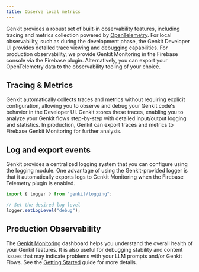 ```yaml
---
title: Observe local metrics
---
```


Genkit provides a robust set of built-in observability features, including
tracing and metrics collection powered by
[OpenTelemetry](https://opentelemetry.io/). For local observability, such as
during the development phase, the Genkit Developer UI provides detailed trace
viewing and debugging capabilities. For production observability, we provide
Genkit Monitoring in the Firebase console via the Firebase plugin.
Alternatively, you can export your OpenTelemetry data to the observability
tooling of your choice.

## Tracing & Metrics

Genkit automatically collects traces and metrics without requiring explicit configuration, allowing you to observe and debug your Genkit code's behavior
in the Developer UI. Genkit stores these traces, enabling you to analyze
your Genkit flows step-by-step with detailed input/output logging and
statistics. In production, Genkit can export traces and metrics to Firebase
Genkit Monitoring for further analysis.

## Log and export events

Genkit provides a centralized logging system that you can configure using
the logging module. One advantage of using the Genkit-provided logger is that
it automatically exports logs to Genkit Monitoring when the Firebase
Telemetry plugin is enabled.

```typescript
import { logger } from "genkit/logging";

// Set the desired log level
logger.setLogLevel("debug");
```

## Production Observability

The
[Genkit Monitoring](https://console.firebase.google.com/project/_/genai_monitoring)
dashboard helps you understand the overall health of your Genkit features. It
is also useful for debugging stability and content issues that may
indicate problems with your LLM prompts and/or Genkit Flows. See the
[Getting Started](/docs/genkit/observability/getting-started) guide for
more details.
